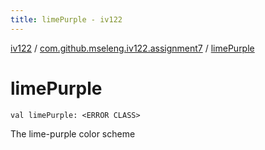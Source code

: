 ```yaml
---
title: limePurple - iv122
---
```


[iv122](../index.md) / [com.github.mseleng.iv122.assignment7](index.md) / [limePurple](.)

# limePurple

`val limePurple: <ERROR CLASS>`

The lime-purple color scheme

